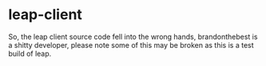 # leap-client
So, the leap client source code fell into the wrong hands, brandonthebest is a shitty developer, please note some of this may be broken as this is a test build of leap.
